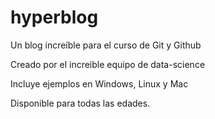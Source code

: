 # hyperblog
Un blog increíble para el curso de Git y Github

Creado por el increible equipo de data-science

Incluye ejemplos en Windows, Linux y Mac

Disponible para todas las edades.